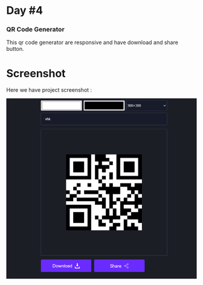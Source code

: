 # Day #4

### QR Code Generator
This qr code generator are responsive and have download and share button.

# Screenshot
Here we have project screenshot :

![screenshot](screenshot.png)
